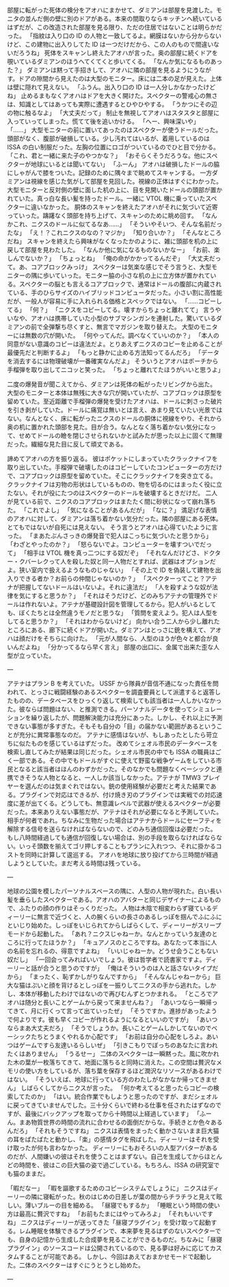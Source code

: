 部屋に転がった死体の検分をアオハにまかせて、ダミアンは部屋を見渡した。モニタの並んだ側の壁に別のドアがある。本来の間取りならキッチンへ続いているはずだが、この改造された部屋を見る限り、ただの住居ではないことは明らかだった。
「指紋は入り口の ID の人物と一致してるよ。網膜はないから分からないけど、この建物に出入りしてた ID は一つだけだから、この人のもので間違いないだろうね」
死体をスキャンし終えたアオハが言った。奥の部屋に続くドアを覗いているダミアンのほうへてくてくと歩いてくる。
「なんか気になるものあった？」
ダミアンは黙って手招きして、アオハに隣の部屋を見るようにうながす。ドアの隙間から見えたのは大型のモニター。床には二本の足が見えた。上体は壁に隠れて見えない。
「ふうん。出入り口の ID は一人分しかなかったけどね」
止めるまもなくアオハはドアを大きく開けた。スペクターの警戒心の無さは、知識としてはあっても実際に遭遇するとひやひやする。
「うかつにその辺の物に触るなよ」
「大丈夫だって」
制止を無視してアオハはスタスタと部屋に入っていってしまった。慌てて後を追いかける。
「へー、興味深いや」
「……」
大型モニターの前に置いてあったのはスペクターが使うドールだった。頭部がなく、腹部が破損している。少し汚れてはいるが、着用しているのは ISSA の白い制服だった。左胸の位置にロゴがついているのでひと目で分かる。
「これ、君と一緒に来た子のやつかな？」
「おそらくそうだろうな。他にスペクターが地球にいるとは聞いてない」
「ふーん」
アオハは破損したドールの脇にしゃがんで膝をついた。記録のために隅々まで眺めてスキャンする。
一方ダミアンは視線を感じた気がして部屋を見回した。視線の正体はすぐにわかった。大型モニターと反対側の壁に面した机の上に、目を見開いたドールの頭部が置かれていた。真っ白な長い髪を持ったドール。一緒に VTOL 機に乗っていたスペクターに違いなかった。
胴体のスキャンを終えたアオハがそれに気づいて近寄っていった。躊躇なく頭部を持ち上げて、スキャンのために眺め回す。
「なんかこれ、ニクスのドールに似てるなあ……」
「そういやそいつ、そんな名前だったな」
「え！？これニクスのなの？マジか」
「知り合いか？」
「そんなところだね」
スキャンを終えたら興味がなくなったかのように、雑に頭部を机の上に戻して部屋を見わたした。
「なんか他に気になるものないかなー」
「お前、楽しんでないか？」
「ちょっとね」
「俺の命がかかってるんだぞ」
「大丈夫だって。あ、コアブロックみっけ」
スペクターは気楽な感じでそう言うと、大型モニターの隅に歩いていった。モニター脇の小さな机の上に立方体が置かれている。スペクターの脳とも言えるコアブロックで、通常はドールの腹部に内蔵されている、手のひらサイズのハイブリッドコンピュータだった。小さい割に高性能だが、一般人が容易に手に入れられる価格とスペックではない。
「……コピーしてる」
「何？」
「ニクスをコピーしてる。壊すからちょっと離れてて」
言うやいなや、アオハは携帯していた小型のサブマシンガンを連射した。驚いているダミアンの前で全弾撃ち尽くすと、無言でマガジンを取り替えた。
大型のモニターには無数の穴が開いた。
「何やってんだ。調べなくていいのか？」
「本人の同意がない意識のコピーは違法だよ。とりあえずニクスのコピーを止めることが最優先だと判断するよ」
「もっと静かに止める方法知ってるんだろ」
「データを消去するには物理破壊が一番確実なんだよ」
そういうとアオハはポーチから手榴弾を取り出してニコッと笑った。
「ちょっと離れてたほうがいいと思うよ」

二度の爆発音が聞こえてから、ダミアンは死体の転がったリビングから出た。
大型のモニターと本体は無残に大きな穴が開いていたが、コアブロックは原型を留めていた。至近距離で手榴弾の爆発を受けたアオハは、ドールに刺さった破片を引き剥がしていた。ドールに痛覚は無いとは言え、あまり見ていたい光景ではない。なんとなく、床に転がったニクスのドールの胴体に視線をやり、それから奥の机に置かれた頭部を見た。目が合う。なんとなく落ち着かない気分になって、せめてドールの瞼を閉じさせられないかと試みたが思った以上に固くて無理だった。繊細な見た目に反して頑丈である。

諦めてアオハの方を振り返る。
彼はポケットにしまっていたクラックナイフを取り出していた。手榴弾で破壊したのはコピーしていたコンピューターの方だけで、コアブロックは原型を留めていた。そこにクラックナイフを突き立てる。
クラックナイフは刃物の形状はしているものの、物を切るのにはまったく役に立たない。それが役にたつのはスペクターのドールを破壊するときだけだ。
二人が見ている前で、ニクスのコアブロックはまたたく間に砂状になって崩れ落ちた。
「これでよし」
「気になることがあるんだが」
「なに？」
満足げな表情のアオハに対して、ダミアンは落ち着かない気分だった。隣の部屋にある死体。とてもではないが自死には見えない。
そう言うとアオハは心得ていたように言った。
「まあたぶんさっきの爆発音で犯人はこっちに気づいたと思うから」
「わざとやったのか？」
「怒らないでよ。コンピューターを壊すついでだって」
「相手は VTOL 機を真っ二つにする奴だぞ」
「それなんだけどさ、ドクター・クバーレクって人を殺した奴と同一人物だとすれば、武器はオプションだよ。狭い室内で扱えるようなものじゃない」
「その上で ID を偽装して建物を出入りできる者か？お前らの仲間じゃないのか？」
「スペクターってこと？アテナが把握してないドールはいないよ。それに違法だ」
「人を殺すような奴が法律を気にすると思うか？」
「それはそうだけど、どのみちアテナの管理外でドールは作れないよ。アテナが基礎設計図を管理してるから。犯人がいるとしても、ぼくたちとは全然違うモノだと思うな」
「質問を変えよう。犯人は人型をしてると思うか？」
「それはわからないけど」
向かい合う二人から少し離れたところにある、廊下に続くドアが開いた。ダミアンはとっさに銃を構えて、アオハは顔だけをそちらに向けた。
「元が人間なら、人型のほうが色々と都合が良いんだよね」
「分かってるなら早く言え」
部屋の出口に、金属で出来た歪な人型が立っていた。

—

アテナはプラン B を考えていた。
USSF から隊員が音信不通になった責任を問われて、とっさに戦闘経験のあるスペクターを調査要員として派遣すると返答したものの、データベースをひっくり返して検索しても該当者は一人しかいなかった。彼ならば問題はない、と推測できる。パーソナルデータを使ってシミュレーションを繰り返したが、問題解決能力は充分にあった。しかし、それ以上に予測できない事態が多すぎた。そもそも自分の「目」の届かない範囲があるということが充分に異常事態なのだ。
アテナに感情はないが、もしあったとしたら苛立ちに似たものを感じているはずだった。
改めてシェオル市民のデータベースを検索し直してみたが結果は同じだった。シェオル市民の中でも ISSA の職員はごく一部である。その中でもドールがすぐに使えて野蛮な戦争ゲームをしている市民となると該当者はほんのわずかだった。そのなかでも問題なくベーシックと連携できそうな人物となると、一人しか該当しなかった。アテナが TMW3 プレイヤーを選んだのは気まぐれではない。銃の使用経験が必要だと考えた結果である。プラグインで対応はできるが、付け焼き刃のプラグインでは実戦での対応速度に差が出てくる。どうしても、無意識レベルで武器が使えるスペクターが必要だった。本来ありえない事態だが、アテナはそれが必要になると予測していた。相手が何者であれ。ちなみに生物だった場合はアテナからドールにセーフティを解除する信号を送らなければならないので、どのみち通信回復は必要だった。
もし八時間経過しても通信が回復しない場合は、別の手段を取らなければならない。いっそ頭数を揃えてゴリ押しすることもプランに入れつつ、それに掛かるコストを同時に計算して逡巡する。
アオハを地球に放り投げてから三時間が経過しようとしていた。まだ考える時間は残っている。

—

地球の公園を模したパーソナルスペースの隅に、人型の人物が現れた。白い長い髪を垂らしたスペクターである。アオハのアバターと同じデザイナーによるもので、ふたりの顔の作りはそっくりだった。
人物は木陰で相変わらず寝ているディーリーに無言で近づくと、人の腕くらいの長さのあるしっぽを掴んでふにふにといじり始めた。しっぽをいじられてからしばらくして、ディーリーがスリープモードから起動した。
「あれ？ニクスじゃねーか。なんとかっていう友達のところに行ってたほうか？」
「キュアノスのところですね。あなたって本当に人の名前を忘れるの、得意ですよね」
「いいじゃねーか。どうせ会うこともない奴だし」
「一回会ってみればいいでしょう。彼は哲学者で読書家ですよ。ディーリーと話が合うと思うのですが」
「俺はそういうのは人と話さないタイプだから」
「まったく、恥ずかしがりなんですから」
「そんなんじゃねーから」
巨大な猫はぷいと顔を背けるとしっぽを一振りしてニクスの手から逃れた。しかし、本体が移動したわけではないので再びむんずとつかまれる。
「ところでアオハは随分と長いことゲームから戻って来ませんね？」
「あいつなら一瞬帰ってきて、月に行くって言って出ていったぜ」
「そうですか。進捗があったようで何よりです。彼も早くコピーが作れるようになるといいのですが」
「あいつならまあ大丈夫だろ」
「そうでしょうか。長いことゲームしかしてないのでベーシックたちとうまくやれるか心配です」
「お前は自分の心配をしろよ。あいつはゲームですら友達いるらしいぜ」
「引きこもりでぼっちのあなたに言われたくはありません」
「うるせー」
二体のスペクターは一瞬黙った。風に吹かれた木の葉が一枚落ちてきて、地面に落ちると同時に消えた。この空間は贅沢なメモリの使い方をしているが、落ち葉を保存するほど潤沢なリソースがあるわけではない。
「そういえば、地球に行っている方のわたしがなかなか帰ってきません」
しばらくしてからニクスが言った。
「何か考えてると思ったらコピーの検索してたのか」
「はい。統合作業でもしようと思ったのですが、まだシェオルに戻ってきていませんでした。三十分くらいで終わる仕事を任されたはずなのですが、最後にバックアップを取ってから十時間以上経過しています」
「ふーん。まあ物質世界の時間の流れに合わせるの面倒だからな。手続きとか色々あるんだろ」
「それもそうですね」
ニクスは表情をまったく動かさないまま巨大猫の耳をぱたぱたと動かし、「楽」の感情タグを飛ばした。ディーリーはそれを受け取ったが何も言わなかった。
ディーリーにもおそろいの人型アバターがあるのだが、人間嫌いの彼はそれを使うことはまずない。自己を生成してからほとんどの時間を、彼はこの巨大猫の姿で過ごしている。もちろん、ISSA の研究室でも猫のままだ。

「暇だなー」
「暇を謳歌するためのコピーシステムでしょうに」
ニクスはディーリーの隣に寝転がった。秋のはじめの日差しが葉の間からチラチラと見えて眩しい。薄いブルーの目を細める。
「昼寝でもするか」
「睡眠という時間の使い方は最高に贅沢ですね」
「お前もたまにはやってみろよ」
「それもいいですね」
ニクスはディーリーが送ってきた「昼寝プラグイン」を受け取って起動する。レム睡眠を体験できるプラグインで、本来夢を見るはずのないスペクターでも、自身の記憶から生成した合成夢を見ることができるものだ。ちなみに「昼寝プラグイン」のソースコードは公開されているので、見る夢は好みに応じてカスタムすることが可能である。
しかし、今回はあえておまかせモードで起動した。二体のスペクターはすぐにうとうとし始めた。

—
